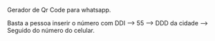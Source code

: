 Gerador de Qr Code para whatsapp.

Basta a pessoa inserir o número com DDI --> 55 --> DDD da cidade --> Seguido do número do celular.


